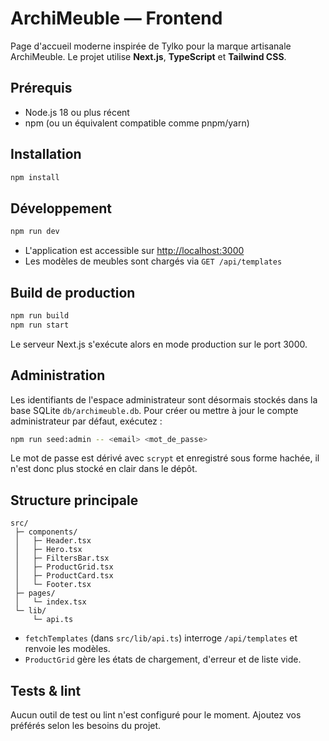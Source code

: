 # ArchiMeuble — Frontend

Page d'accueil moderne inspirée de Tylko pour la marque artisanale ArchiMeuble. Le projet utilise **Next.js**, **TypeScript** et **Tailwind CSS**.

## Prérequis

- Node.js 18 ou plus récent
- npm (ou un équivalent compatible comme pnpm/yarn)

## Installation

```bash
npm install
```

## Développement

```bash
npm run dev
```

- L'application est accessible sur [http://localhost:3000](http://localhost:3000)
- Les modèles de meubles sont chargés via `GET /api/templates`

## Build de production

```bash
npm run build
npm run start
```

Le serveur Next.js s'exécute alors en mode production sur le port 3000.

## Administration

Les identifiants de l'espace administrateur sont désormais stockés dans la base SQLite `db/archimeuble.db`.
Pour créer ou mettre à jour le compte administrateur par défaut, exécutez :

```bash
npm run seed:admin -- <email> <mot_de_passe>
```

Le mot de passe est dérivé avec `scrypt` et enregistré sous forme hachée, il n'est donc plus stocké en clair dans le dépôt.

## Structure principale

```
src/
 ├─ components/
 │   ├─ Header.tsx
 │   ├─ Hero.tsx
 │   ├─ FiltersBar.tsx
 │   ├─ ProductGrid.tsx
 │   ├─ ProductCard.tsx
 │   └─ Footer.tsx
 ├─ pages/
 │   └─ index.tsx
 └─ lib/
     └─ api.ts
```

- `fetchTemplates` (dans `src/lib/api.ts`) interroge `/api/templates` et renvoie les modèles.
- `ProductGrid` gère les états de chargement, d'erreur et de liste vide.

## Tests & lint

Aucun outil de test ou lint n'est configuré pour le moment. Ajoutez vos préférés selon les besoins du projet.